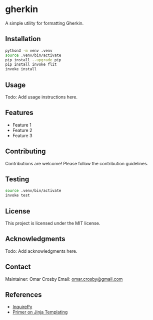 # gherkin

A simple utility for formatting Gherkin.

## Installation

```bash
python3 -m venv .venv
source .venv/bin/activate
pip install --upgrade pip
pip install invoke flit
invoke install
```

## Usage

Todo: Add usage instructions here.

## Features

- Feature 1
- Feature 2
- Feature 3

## Contributing

Contributions are welcome! Please follow the contribution guidelines.

## Testing

```bash
source .venv/bin/activate
invoke test
```

## License

This project is licensed under the MIT license.

## Acknowledgments

Todo: Add acknowledgments here.

## Contact

Maintainer: Omar Crosby
Email: omar.crosby@gmail.com

## References

- [InquirePy](https://inquirerpy.readthedocs.io/en/latest/)
- [Primer on Jinja Templating](https://realpython.com/primer-on-jinja-templating/#use-an-external-file-as-a-template)